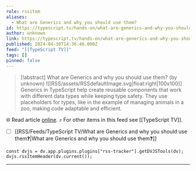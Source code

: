 ```yaml
---
role: rssitem
aliases:
  - What are Generics and why you should use them?
id: https://typescript.tv/hands-on/what-are-generics-and-why-you-should-use-them/
author: unknown
link: https://typescript.tv/hands-on/what-are-generics-and-why-you-should-use-them/
published: 2024-04-30T14:36:46.000Z
feed: "[[TypeScript TV]]"
tags: []
pinned: false
---
```


> [!abstract] What are Generics and why you should use them? (by unknown)
> ![[RSS/assets/RSSdefaultImage.svg|float:right|100x100]] Generics in TypeScript help create reusable components that work with different data types while keeping type safety. They use placeholders for types, like in the example of managing animals in a zoo, making code adaptable and efficient.

🌐 Read article [online](https://typescript.tv/hands-on/what-are-generics-and-why-you-should-use-them/). ⤴ For other items in this feed see [[TypeScript TV]].

- [ ] [[RSS/Feeds/TypeScript TV/What are Generics and why you should use them❓|What are Generics and why you should use them❓]]

~~~dataviewjs
const dvjs = dv.app.plugins.plugins["rss-tracker"].getDVJSTools(dv);
dvjs.rssItemHeader(dv.current());
~~~

- - -

